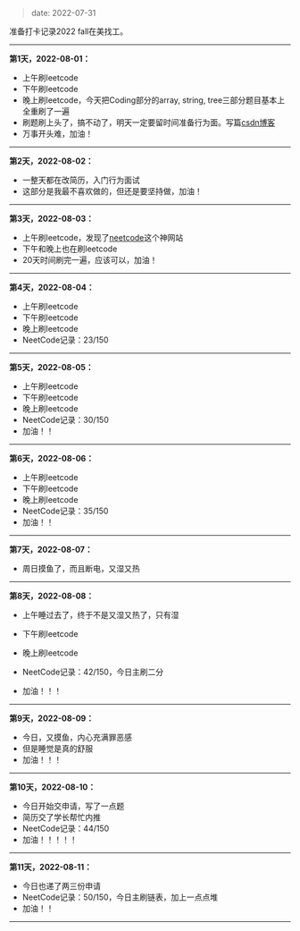 
> date: 2022-07-31

准备打卡记录2022 fall在美找工。

---



**第1天，2022-08-01：**
- 上午刷leetcode
- 下午刷leetcode
- 晚上刷leetcode，今天把Coding部分的array, string, tree三部分题目基本上全重刷了一遍
- 刷题刷上头了，搞不动了，明天一定要留时间准备行为面。写篇[csdn博客](https://blog.csdn.net/qq_42122496/article/details/126119428)
- 万事开头难，加油！



---



**第2天，2022-08-02：**
- 一整天都在改简历，入门行为面试
- 这部分是我最不喜欢做的，但还是要坚持做，加油！



---



**第3天，2022-08-03：**
- 上午刷leetcode，发现了[neetcode](https://neetcode.io/)这个神网站
- 下午和晚上也在刷leetcode
- 20天时间刷完一遍，应该可以，加油！



---



**第4天，2022-08-04：**
- 上午刷leetcode
- 下午刷leetcode
- 晚上刷leetcode
- NeetCode记录：23/150



---



**第5天，2022-08-05：**
- 上午刷leetcode
- 下午刷leetcode
- 晚上刷leetcode
- NeetCode记录：30/150
- 加油！！



---



**第6天，2022-08-06：**

- 上午刷leetcode
- 下午刷leetcode
- 晚上刷leetcode
- NeetCode记录：35/150
- 加油！！



---



**第7天，2022-08-07：**

- 周日摸鱼了，而且断电，又湿又热



---



**第8天，2022-08-08：**

- 上午睡过去了，终于不是又湿又热了，只有湿
- 下午刷leetcode
- 晚上刷leetcode
- NeetCode记录：42/150，今日主刷二分

- 加油！！！



---



**第9天，2022-08-09：**

- 今日，又摸鱼，内心充满罪恶感
- 但是睡觉是真的舒服
- 加油！！！



---



**第10天，2022-08-10：**

- 今日开始交申请，写了一点题
- 简历交了学长帮忙内推
- NeetCode记录：44/150
- 加油！！！！！



---



**第11天，2022-08-11：**

- 今日也递了两三份申请
- NeetCode记录：50/150，今日主刷链表，加上一点点堆
- 加油！！



---

